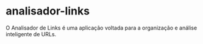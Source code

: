 # analisador-links
O Analisador de Links é uma aplicação voltada para a organização e análise inteligente de URLs.
